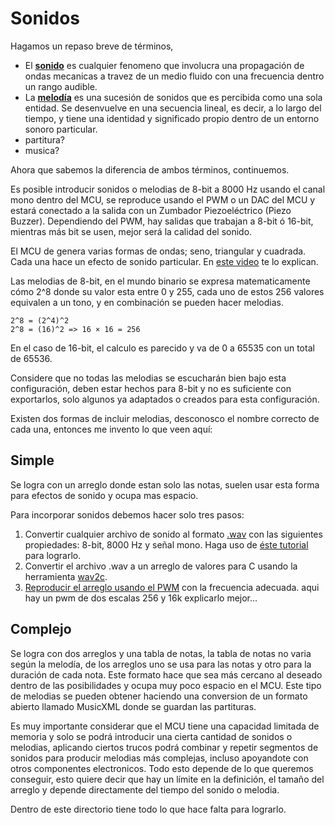 # Sonidos

Hagamos un repaso breve de términos,

- El **[sonido](https://es.wikipedia.org/wiki/Sonido)** es cualquier fenomeno que involucra una propagación de ondas mecanicas a travez de un medio fluido con una frecuencia dentro un rango audible.
- La **[melodía](https://es.wikipedia.org/wiki/Melodía)** es una sucesión de sonidos que es percibida como una sola entidad. Se desenvuelve en una secuencia lineal, es decir, a lo largo del tiempo, y tiene una identidad y significado propio dentro de un entorno sonoro particular.
- partitura?
- musica?

Ahora que sabemos la diferencia de ambos términos, continuemos.

Es posible introducir sonidos o melodias de 8-bit a 8000 Hz usando el canal mono dentro del MCU, se reproduce usando el PWM o un DAC del MCU y estará conectado a la salida con un Zumbador Piezoeléctrico (Piezo Buzzer). Dependiendo del PWM, hay salidas que trabajan a 8-bit ó 16-bit, mientras más bit se usen, mejor será la calidad del sonido.

El MCU de genera varias formas de ondas; seno, triangular y cuadrada. Cada una hace un efecto de sonido particular. En [este video](https://www.youtube.com/watch?v=qV10Gb-Dvao) te lo explican.

Las melodias de 8-bit, en el mundo binario se expresa matematicamente cómo 2^8 donde su valor esta entre 0 y 255, cada uno de estos 256 valores equivalen a un tono, y en combinación se pueden hacer melodias.

```
2^8 = (2^4)^2
2^8 = (16)^2 => 16 × 16 = 256
```

En el caso de 16-bit, el calculo es parecido y va de 0 a 65535 con un total de 65536.

Considere que no todas las melodias se escucharán bien bajo esta configuración, deben estar hechos para 8-bit y no es suficiente con exportarlos, solo algunos ya adaptados o creados para esta configuración.

Existen dos formas de incluir melodias, desconosco el nombre correcto de cada una, entonces me invento lo que veen aquí:

## Simple

Se logra con un arreglo donde estan solo las notas, suelen usar esta forma para efectos de sonido y ocupa mas espacio.

Para incorporar sonidos debemos hacer solo tres pasos:

1. Convertir cualquier archivo de sonido al formato [.wav](https://en.wikipedia.org/wiki/WAV) con las siguientes propiedades: 8-bit, 8000 Hz y señal mono. Haga uso de [éste tutorial](https://github.com/nstrappazzonc/atmega32x/blob/main/atmega328p/examples/sounds/docs/mp3_to_wav.md) para lograrlo.
2. Convertir el archivo .wav a un arreglo de valores para C usando la herramienta [wav2c](https://github.com/nstrappazzonc/atmega32x/tree/main/atmega328p/examples/sounds/wav2c).
3. [Reproducir el arreglo usando el PWM](https://github.com/nstrappazzonc/atmega32x/blob/main/atmega328p/examples/sounds/main.c) con la frecuencia adecuada. aqui hay un pwm de dos escalas 256 y 16k explicarlo mejor...

## Complejo

Se logra con dos arreglos y una tabla de notas, la tabla de notas no varia según la melodía, de los arreglos uno se usa para las notas y otro para la duración de cada nota. Este formato hace que sea más cercano al deseado dentro de las posibilidades y ocupa muy poco espacio en el MCU. Este tipo de melodias se pueden obtener haciendo una conversion de un formato abierto llamado MusicXML donde se guardan las partituras.

Es muy importante considerar que el MCU tiene una capacidad limitada de memoria y solo se podrá introducir una cierta cantidad de sonidos o melodias, aplicando ciertos trucos podrá combinar y repetir segmentos de sonidos para producir melodias más complejas, incluso apoyandote con otros componentes electronicos. Todo esto depende de lo que queremos conseguir, esto quiere decir que hay un límite en la definición, el tamaño del arreglo y depende directamente del tiempo del sonido o melodia.

Dentro de este directorio tiene todo lo que hace falta para lograrlo.
